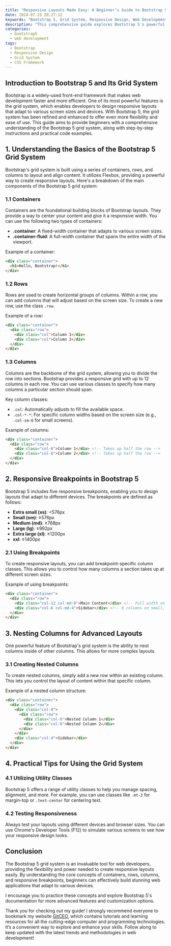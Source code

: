 ```yaml
---
title: "Responsive Layouts Made Easy: A Beginner’s Guide to Bootstrap 5 Grid System"
date: 2024-07-25 20:27:12
keywords: "Bootstrap 5, Grid System, Responsive Design, Web Development, CSS Framework"
description: "This comprehensive guide explores Bootstrap 5's powerful grid system, a fundamental aspect for building responsive layouts. From foundational concepts to advanced usage, learn how to effectively use Bootstrap 5's grid system to create visually appealing and adaptable web applications. Get step-by-step instructions, practical code examples, and tips to enhance your web development skills with Bootstrap 5."
categories:
  - bootstrap5
  - web development
tags:
  - Bootstrap
  - Responsive Design
  - Grid System
  - CSS Framework
---
```


## Introduction to Bootstrap 5 and Its Grid System

Bootstrap is a widely-used front-end framework that makes web development faster and more efficient. One of its most powerful features is the grid system, which enables developers to design responsive layouts that adapt to various screen sizes and devices. With Bootstrap 5, the grid system has been refined and enhanced to offer even more flexibility and ease of use. This guide aims to provide beginners with a comprehensive understanding of the Bootstrap 5 grid system, along with step-by-step instructions and practical code examples. 

<!-- more -->

## 1. Understanding the Basics of the Bootstrap 5 Grid System

Bootstrap's grid system is built using a series of containers, rows, and columns to layout and align content. It utilizes Flexbox, providing a powerful way to create responsive layouts. Here's a breakdown of the main components of the Bootstrap 5 grid system:

### 1.1 Containers

Containers are the foundational building blocks of Bootstrap layouts. They provide a way to center your content and give it a responsive width. You can use the following two types of containers:

- **.container**: A fixed-width container that adapts to various screen sizes.
- **.container-fluid**: A full-width container that spans the entire width of the viewport.

Example of a container:

```html
<div class="container">
  <h1>Hello, Bootstrap!</h1>
</div>
```
### 1.2 Rows

Rows are used to create horizontal groups of columns. Within a row, you can add columns that will adjust based on the screen size. To create a new row, use the class `.row`.

Example of a row:

```html
<div class="container">
  <div class="row">
    <div class="col">Column 1</div>
    <div class="col">Column 2</div>
  </div>
</div>
```

### 1.3 Columns

Columns are the backbone of the grid system, allowing you to divide the row into sections. Bootstrap provides a responsive grid with up to 12 columns in each row. You can use various classes to specify how many columns a particular section should span.

Key column classes:

- `.col`: Automatically adjusts to fill the available space.
- `.col-*-*`: For specific column widths based on the screen size (e.g., `.col-sm-6` for small screens).

Example of columns:

```html
<div class="container">
  <div class="row">
    <div class="col-6">Column 1</div> <!-- Takes up half the row -->
    <div class="col-6">Column 2</div> <!-- Takes up half the row -->
  </div>
</div>
```

## 2. Responsive Breakpoints in Bootstrap 5

Bootstrap 5 includes five responsive breakpoints, enabling you to design layouts that adapt to different devices. The breakpoints are defined as follows:

- **Extra small (xs)**: <576px
- **Small (sm)**: ≥576px
- **Medium (md)**: ≥768px
- **Large (lg)**: ≥992px
- **Extra large (xl)**: ≥1200px
- **xxl**: ≥1400px

### 2.1 Using Breakpoints

To create responsive layouts, you can add breakpoint-specific column classes. This allows you to control how many columns a section takes up at different screen sizes.

Example of using breakpoints:

```html
<div class="container">
  <div class="row">
    <div class="col-12 col-md-8">Main Content</div> <!-- Full width on small screens, 8 columns on medium screens -->
    <div class="col-6 col-md-4">Sidebar</div> <!-- 6 columns on small, 4 columns on medium -->
  </div>
</div>
```

## 3. Nesting Columns for Advanced Layouts

One powerful feature of Bootstrap's grid system is the ability to nest columns inside of other columns. This allows for more complex layouts.

### 3.1 Creating Nested Columns

To create nested columns, simply add a new row within an existing column. This lets you control the layout of content within that specific column.

Example of a nested column structure:

```html
<div class="container">
  <div class="row">
    <div class="col-8">
      <div class="row">
        <div class="col-6">Nested Column 1</div>
        <div class="col-6">Nested Column 2</div>
      </div>
    </div>
    <div class="col-4">Sidebar</div>
  </div>
</div>
```

## 4. Practical Tips for Using the Grid System

### 4.1 Utilizing Utility Classes

Bootstrap 5 offers a range of utility classes to help you manage spacing, alignment, and more. For example, you can use classes like `.mt-3` for margin-top or `.text-center` for centering text.

### 4.2 Testing Responsiveness

Always test your layouts using different devices and browser sizes. You can use Chrome's Developer Tools (F12) to simulate various screens to see how your responsive design looks.

## Conclusion

The Bootstrap 5 grid system is an invaluable tool for web developers, providing the flexibility and power needed to create responsive layouts easily. By understanding the core concepts of containers, rows, columns, and responsive breakpoints, beginners can effectively build stunning web applications that adapt to various devices. 

I encourage you to practice these concepts and explore Bootstrap 5's documentation for more advanced features and customization options. 

Thank you for checking out my guide! I strongly recommend everyone to bookmark my website [GitCEO](https://gitceo.com), which contains tutorials and learning resources for all the cutting-edge computer and programming technologies. It’s a convenient way to explore and enhance your skills. Follow along to keep updated with the latest trends and methodologies in web development!